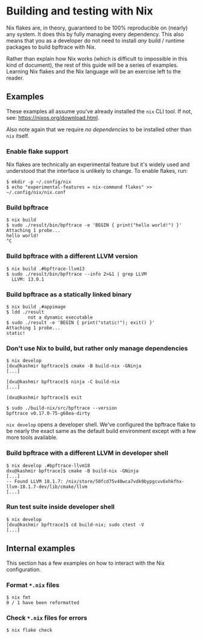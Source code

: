 # Building and testing with Nix

Nix flakes are, in theory, guaranteed to be 100% reproducible on (nearly) any
system. It does this by fully managing every dependency. This also means that
you as a developer do not need to install _any_ build / runtime packages to
build bpftrace with Nix.

Rather than explain how Nix works (which is difficult to impossible in this
kind of document), the rest of this guide will be a series of examples.
Learning Nix flakes and the Nix language will be an exercise left to the
reader.

## Examples

These examples all assume you've already installed the `nix` CLI tool.  If not,
see: https://nixos.org/download.html.

Also note again that we require _no dependencies_ to be installed other than
`nix` itself.

### Enable flake support

Nix flakes are technically an experimental feature but it's widely used and
understood that the interface is unlikely to change. To enable flakes, run:

```
$ mkdir -p ~/.config/nix
$ echo "experimental-features = nix-command flakes" >> ~/.config/nix/nix.conf
```

### Build bpftrace

```
$ nix build
$ sudo ./result/bin/bpftrace -e 'BEGIN { print("hello world!") }'
Attaching 1 probe...
hello world!
^C
```

### Build bpftrace with a different LLVM version

```
$ nix build .#bpftrace-llvm13
$ sudo ./result/bin/bpftrace --info 2>&1 | grep LLVM
  LLVM: 13.0.1
```

### Build bpftrace as a statically linked binary

```
$ nix build .#appimage
$ ldd ./result
        not a dynamic executable
$ sudo ./result -e 'BEGIN { print("static!"); exit() }'
Attaching 1 probe...
static!
```

### Don't use Nix to build, but rather only manage dependencies

```
$ nix develop
[dxu@kashmir bpftrace]$ cmake -B build-nix -GNinja
[...]

[dxu@kashmir bpftrace]$ ninja -C build-nix
[...]

[dxu@kashmir bpftrace]$ exit

$ sudo ./build-nix/src/bpftrace --version
bpftrace v0.17.0-75-g68ea-dirty
```

`nix develop` opens a developer shell. We've configured the bpftrace flake
to be nearly the exact same as the default build environment except with a
few more tools available.

### Build bpftrace with a different LLVM in developer shell

```
$ nix develop .#bpftrace-llvm18
dxu@kashmir bpftrace]$ cmake -B build-nix -GNinja
[...]
-- Found LLVM 18.1.7: /nix/store/50fcd75v40wca7vdk9bypgcvv6xhkfhx-llvm-18.1.7-dev/lib/cmake/llvm
[...]
```

### Run test suite inside developer shell

```
$ nix develop
[dxu@kashmir bpftrace]$ cd build-nix; sudo ctest -V
[...]
```

## Internal examples

This section has a few examples on how to interact with the Nix configuration.

### Format `*.nix` files

```
$ nix fmt
0 / 1 have been reformatted
```

### Check `*.nix` files for errors

```
$ nix flake check
```
